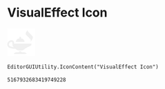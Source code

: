 # VisualEffect Icon
![](/img/VisualEffect%20Icon.png)

``` CSharp
EditorGUIUtility.IconContent("VisualEffect Icon")
```
```
5167932683419749228
```
